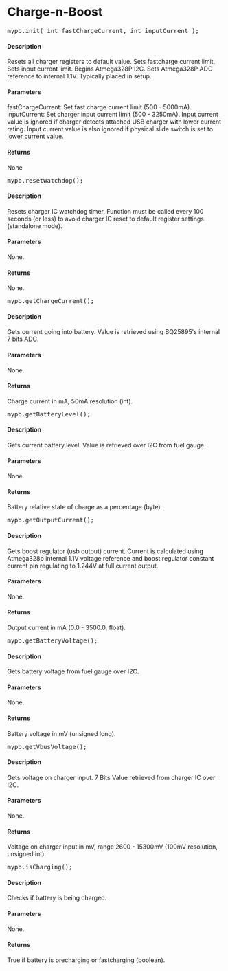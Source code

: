 # Charge-n-Boost
<div class="code-desc">
<pre>mypb.init( int fastChargeCurrent, int inputCurrent );</pre>
<h4>Description</h4>
Resets all charger registers to default value. Sets fastcharge current limit. Sets input current limit. Begins Atmega328P I2C. Sets Atmega328P ADC reference to internal 1.1V. Typically placed in setup.
<h4>Parameters</h4>
fastChargeCurrent: Set fast charge current limit (500 - 5000mA). inputCurrent: Set charger input current limit (500 - 3250mA). Input current value is ignored if charger detects attached USB charger with lower current rating. Input current value is also ignored if physical slide switch is set to lower current value.
<h4>Returns</h4>
None

</div>
<div class="code-desc">
<pre>mypb.resetWatchdog();</pre>
<h4>Description</h4>
Resets charger IC watchdog timer. Function must be called every 100 seconds (or less) to avoid charger IC reset to default register settings (standalone mode).
<h4>Parameters</h4>
None.
<h4>Returns</h4>
None.

</div>
<div class="code-desc">
<pre>mypb.getChargeCurrent();</pre>
<h4>Description</h4>
Gets current going into battery. Value is retrieved using BQ25895's internal 7 bits ADC.
<h4>Parameters</h4>
None.
<h4>Returns</h4>
Charge current in mA, 50mA resolution (int).

</div>
<div class="code-desc">
<pre>mypb.getBatteryLevel();</pre>
<h4>Description</h4>
Gets current battery level. Value is retrieved over I2C from fuel gauge.
<h4>Parameters</h4>
None.
<h4>Returns</h4>
Battery relative state of charge as a percentage (byte).

</div>
<div class="code-desc">
<pre>mypb.getOutputCurrent();</pre>
<h4>Description</h4>
Gets boost regulator (usb output) current. Current is calculated using Atmega328p internal 1.1V voltage reference and boost regulator constant current pin regulating to 1.244V at full current output.
<h4>Parameters</h4>
None.
<h4>Returns</h4>
Output current in mA (0.0 - 3500.0, float).

</div>
<div class="code-desc">
<pre>mypb.getBatteryVoltage();</pre>
<h4>Description</h4>
Gets battery voltage from fuel gauge over I2C.
<h4>Parameters</h4>
None.
<h4>Returns</h4>
Battery voltage in mV (unsigned long).

</div>
<div class="code-desc">
<pre>mypb.getVbusVoltage();</pre>
<h4>Description</h4>
Gets voltage on charger input. 7 Bits Value retrieved from charger IC over I2C.
<h4>Parameters</h4>
None.
<h4>Returns</h4>
Voltage on charger input in mV, range 2600 - 15300mV (100mV resolution, unsigned int).

</div>
<div class="code-desc">
<pre>mypb.isCharging();</pre>
<h4>Description</h4>
Checks if battery is being charged.
<h4>Parameters</h4>
None.
<h4>Returns</h4>
True if battery is precharging or fastcharging (boolean).

</div>
